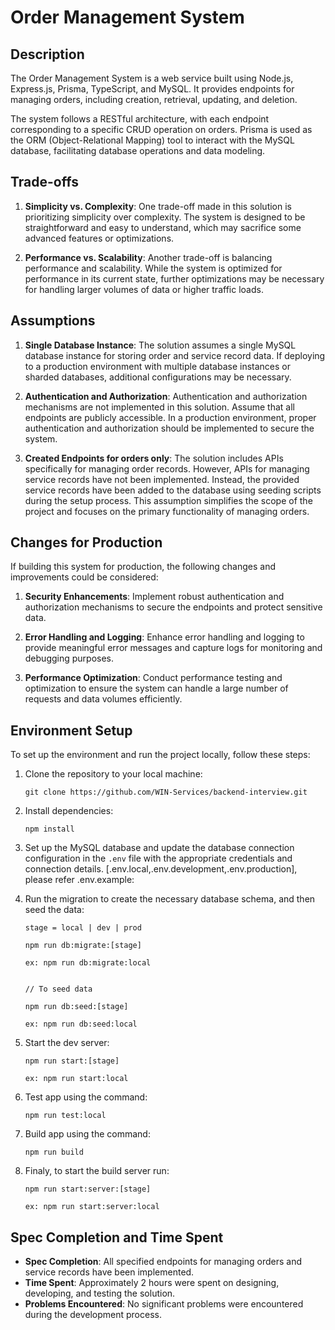 # Order Management System

## Description

The Order Management System is a web service built using Node.js, Express.js, Prisma, TypeScript, and MySQL. It provides endpoints for managing orders, including creation, retrieval, updating, and deletion.

The system follows a RESTful architecture, with each endpoint corresponding to a specific CRUD operation on orders. Prisma is used as the ORM (Object-Relational Mapping) tool to interact with the MySQL database, facilitating database operations and data modeling.

## Trade-offs

1. **Simplicity vs. Complexity**: One trade-off made in this solution is prioritizing simplicity over complexity. The system is designed to be straightforward and easy to understand, which may sacrifice some advanced features or optimizations.

2. **Performance vs. Scalability**: Another trade-off is balancing performance and scalability. While the system is optimized for performance in its current state, further optimizations may be necessary for handling larger volumes of data or higher traffic loads.

## Assumptions

1. **Single Database Instance**: The solution assumes a single MySQL database instance for storing order and service record data. If deploying to a production environment with multiple database instances or sharded databases, additional configurations may be necessary.

2. **Authentication and Authorization**: Authentication and authorization mechanisms are not implemented in this solution. Assume that all endpoints are publicly accessible. In a production environment, proper authentication and authorization should be implemented to secure the system.

3. **Created Endpoints for orders only**: The solution includes APIs specifically for managing order records. However, APIs for managing service records have not been implemented. Instead, the provided service records have been added to the database using seeding scripts during the setup process. This assumption simplifies the scope of the project and focuses on the primary functionality of managing orders.

## Changes for Production

If building this system for production, the following changes and improvements could be considered:

1. **Security Enhancements**: Implement robust authentication and authorization mechanisms to secure the endpoints and protect sensitive data.

2. **Error Handling and Logging**: Enhance error handling and logging to provide meaningful error messages and capture logs for monitoring and debugging purposes.

3. **Performance Optimization**: Conduct performance testing and optimization to ensure the system can handle a large number of requests and data volumes efficiently.

## Environment Setup

To set up the environment and run the project locally, follow these steps:

1. Clone the repository to your local machine:

   ```
   git clone https://github.com/WIN-Services/backend-interview.git
   ```

2. Install dependencies:

   ```
   npm install
   ```

3. Set up the MySQL database and update the database connection configuration in the `.env` file with the appropriate credentials and connection details. [.env.local,.env.development,.env.production], please refer .env.example:

4. Run the migration to create the necessary database schema, and then seed the data:

   ```
   stage = local | dev | prod

   npm run db:migrate:[stage]

   ex: npm run db:migrate:local


   // To seed data

   npm run db:seed:[stage]

   ex: npm run db:seed:local
   ```

5. Start the dev server:

   ```
   npm run start:[stage]

   ex: npm run start:local
   ```

6. Test app using the command:

   ```
   npm run test:local
   ```

7. Build app using the command:

   ```
   npm run build
   ```

8. Finaly, to start the build server run:

   ```
   npm run start:server:[stage]

   ex: npm run start:server:local
   ```

## Spec Completion and Time Spent

- **Spec Completion**: All specified endpoints for managing orders and service records have been implemented.
- **Time Spent**: Approximately 2 hours were spent on designing, developing, and testing the solution.
- **Problems Encountered**: No significant problems were encountered during the development process.

